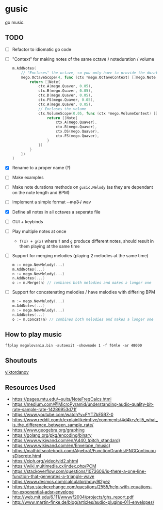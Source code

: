 # gusic

go music.

## TODO

- [ ] Refactor to idiomatic go code
- [ ] "Context" for making notes of the same octave / noteduration / volume

  ```go
  m.AddNotes(
      // "Encloses" the octave, so you only have to provide the duration and volume
      mego.OctaveScope(4, func (ctx *mego.OctaveContext) []mego.Note {
          return []Note{
              ctx.A(mego.Quaver, 0.05),
              ctx.B(mego.Quaver, 0.05),
              ctx.D(mego.Quaver, 0.05),
              ctx.FS(mego.Quaver, 0.05),
              ctx.A(mego.Quaver, 0.05),
              // Encloses the volume
              ctx.VolumeScope(0.05, func (ctx *mego.VolumeContext) []mego.Note {
                  return []Note{
                      ctx.A(mego.Quaver),
                      ctx.B(mego.Quaver),
                      ctx.DS(mego.Quaver),
                      ctx.FS(mego.Quaver),
                  }
              })
          }
      })
  )
  ```

- [x] Rename to a proper name (?)
- [ ] Make examples
- [ ] Make note durations methods on `gusic.Melody` (as they are dependant on the note length and BPM)
- [ ] Implement a simple format ~~- mp3 /~~ wav
- [x] Define all notes in all octaves a seperate file
- [ ] GUI + keybinds
- [ ] Play multiple notes at once
  - `f(x) + g(x)` where `f` and `g` produce different notes, should result in them playing at the same time
- [ ] Support for merging melodies (playing 2 melodies at the same time)
  ```go
  m := mego.NewMelody(...)
  m.AddNotes(...)
  n := mego.NewMelody(...)
  n.AddNotes(...)
  o := m.Merge(n) // combines both melodies and makes a longer one
  ```
- [ ] Support for concatenating melodies / have melodies with differing BPM
  ```go
  m := mego.NewMelody(...)
  m.AddNotes(...)
  n := mego.NewMelody(...)
  n.AddNotes(...)
  o := m.Concat(n) // combines both melodies and makes a longer one
  ```

## How to play music

```console
ffplay megolovania.bin -autoexit -showmode 1 -f f64le -ar 48000
```

## Shoutouts

[viktordanov](https://github.com/viktordanov)

## Resources Used

- <https://pages.mtu.edu/~suits/NoteFreqCalcs.html>
- <https://medium.com/@MicroPyramid/understanding-audio-quality-bit-rate-sample-rate-14286953d71f>
- <https://www.youtube.com/watch?v=FYTZkE5BZ-0>
- <https://www.reddit.com/r/explainlikeimfive/comments/4d4krv/eli5_what_is_the_difference_between_sample_rate/>
- <https://www.geogebra.org/graphing>
- <https://golang.org/pkg/encoding/binary>
- <https://www.wikiwand.com/en/A440_(pitch_standard)>
- <https://www.wikiwand.com/en/Envelope_(music)>
- <https://mathbitsnotebook.com/Algebra1/FunctionGraphs/FNGContinuousDiscrete.html>
- <https://xiph.org/video/vid2.shtml>
- <https://wiki.multimedia.cx/index.php/PCM>
- <https://stackoverflow.com/questions/1073606/is-there-a-one-line-function-that-generates-a-triangle-wave>
- <https://www.desmos.com/calculator/nduy9l2pez>
- <https://dsp.stackexchange.com/questions/2555/help-with-equations-for-exponential-adsr-envelope>
- <http://web.mit.edu/6.111/www/f2004/projects/ghs_report.pdf>
- <http://www.martin-finke.de/blog/articles/audio-plugins-011-envelopes/>
